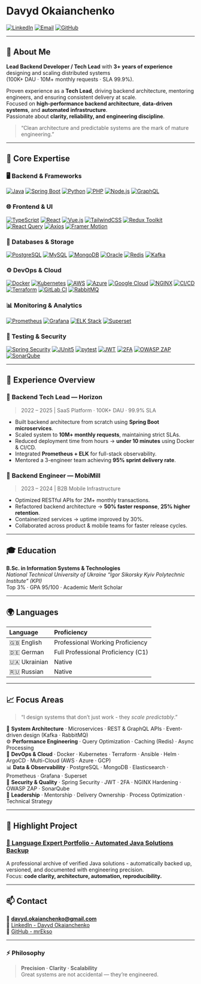# Davyd Okaianchenko

[![LinkedIn](https://img.shields.io/badge/LinkedIn-Davyd%20Okaianchenko-blue?logo=linkedin)](https://www.linkedin.com/in/davyd-okaianchenko)
[![Email](https://img.shields.io/badge/Email-davyd.okaianchenko%40gmail.com-red?logo=gmail)](mailto:davyd.okaianchenko@gmail.com)
[![GitHub](https://img.shields.io/badge/GitHub-mrEkso-black?logo=github)](https://github.com/mrEkso)

---

## 🚀 About Me

**Lead Backend Developer / Tech Lead** with **3+ years of experience** designing and scaling distributed systems  
(100K+ DAU · 10M+ monthly requests · SLA 99.9%).  

Proven experience as a **Tech Lead**, driving backend architecture, mentoring engineers, and ensuring consistent delivery at scale.  
Focused on **high-performance backend architecture**, **data-driven systems**, and **automated infrastructure**.  
Passionate about **clarity, reliability, and engineering discipline**.

> “Clean architecture and predictable systems are the mark of mature engineering.”

---

## 🧠 Core Expertise

### 🖥 Backend & Frameworks
[![Java](https://img.shields.io/badge/Java-17+-orange?logo=openjdk)](https://openjdk.org) 
[![Spring Boot](https://img.shields.io/badge/Spring%20Boot-Microservices-brightgreen?logo=springboot)](https://spring.io)
[![Python](https://img.shields.io/badge/Python-FastAPI%20%7C%20Django-3776AB?logo=python)](https://www.python.org)
[![PHP](https://img.shields.io/badge/PHP-Laravel%20%7C%20Yii2-777BB4?logo=php)](https://www.php.net)
[![Node.js](https://img.shields.io/badge/Node.js-Express%20%7C%20NestJS-339933?logo=node.js)](https://nodejs.org)
[![GraphQL](https://img.shields.io/badge/GraphQL-API%20Query%20Language-E10098?logo=graphql)](https://graphql.org)

### 🌐 Frontend & UI
[![TypeScript](https://img.shields.io/badge/TypeScript-Strict%20Typing-3178C6?logo=typescript)](https://www.typescriptlang.org)
[![React](https://img.shields.io/badge/React-UI%20Architecture-61DAFB?logo=react)](https://react.dev)
[![Vue.js](https://img.shields.io/badge/Vue.js-Frontend%20Components-4FC08D?logo=vue.js)](https://vuejs.org)
[![TailwindCSS](https://img.shields.io/badge/TailwindCSS-Design%20System-38B2AC?logo=tailwindcss)](https://tailwindcss.com)
[![Redux Toolkit](https://img.shields.io/badge/Redux%20Toolkit-State%20Management-764ABC?logo=redux)](https://redux-toolkit.js.org)
[![React Query](https://img.shields.io/badge/React%20Query-Server%20State%20Sync-FF4154?logo=reactquery)](https://tanstack.com/query/latest)
[![Axios](https://img.shields.io/badge/Axios-HTTP%20Client-5A29E4?logo=axios)](https://axios-http.com)
[![Framer Motion](https://img.shields.io/badge/Framer%20Motion-Animations-EF5B48?logo=framer)](https://www.framer.com/motion)

### 🧩 Databases & Storage
[![PostgreSQL](https://img.shields.io/badge/PostgreSQL-Advanced%20Indexing-4169E1?logo=postgresql)](https://www.postgresql.org)
[![MySQL](https://img.shields.io/badge/MySQL-Performance%20Tuning-4479A1?logo=mysql)](https://www.mysql.com)
[![MongoDB](https://img.shields.io/badge/MongoDB-NoSQL%20Scaling-47A248?logo=mongodb)](https://www.mongodb.com)
[![Oracle](https://img.shields.io/badge/Oracle-Enterprise%20DB-F80000?logo=oracle)](https://www.oracle.com)
[![Redis](https://img.shields.io/badge/Redis-InMemory%20Cache%20%7C%20PubSub-DC382D?logo=redis)](https://redis.io)
[![Kafka](https://img.shields.io/badge/Apache%20Kafka-Event%20Streaming-231F20?logo=apachekafka)](https://kafka.apache.org)

### ⚙️ DevOps & Cloud
[![Docker](https://img.shields.io/badge/Docker-Containerization-2496ED?logo=docker)](https://www.docker.com)
[![Kubernetes](https://img.shields.io/badge/Kubernetes-Orchestration-326CE5?logo=kubernetes)](https://kubernetes.io)
[![AWS](https://img.shields.io/badge/AWS-Cloud%20Infrastructure-FF9900?logo=amazonaws)](https://aws.amazon.com)
[![Azure](https://img.shields.io/badge/Microsoft%20Azure-Cloud%20Platform-0078D4?logo=microsoftazure)](https://azure.microsoft.com)
[![Google Cloud](https://img.shields.io/badge/Google%20Cloud-Platform-4285F4?logo=googlecloud)](https://cloud.google.com)
[![NGINX](https://img.shields.io/badge/NGINX-Reverse%20Proxy%20%7C%20Load%20Balancer-009639?logo=nginx)](https://nginx.org)
[![CI/CD](https://img.shields.io/badge/GitHub%20Actions-%20CI%2FCD-2088FF?logo=githubactions)](https://github.com/features/actions)
[![Terraform](https://img.shields.io/badge/Terraform-Infrastructure%20as%20Code-844FBA?logo=terraform)](https://www.terraform.io)
[![GitLab CI](https://img.shields.io/badge/GitLab%20CI-Automation-FC6D26?logo=gitlab)](https://about.gitlab.com)
[![RabbitMQ](https://img.shields.io/badge/RabbitMQ-Message%20Broker-FF6600?logo=rabbitmq)](https://www.rabbitmq.com)

### 📊 Monitoring & Analytics
[![Prometheus](https://img.shields.io/badge/Prometheus-Metrics%20%26%20Alerts-E6522C?logo=prometheus)](https://prometheus.io)
[![Grafana](https://img.shields.io/badge/Grafana-Visualization-F46800?logo=grafana)](https://grafana.com)
[![ELK Stack](https://img.shields.io/badge/ELK%20Stack-Observability-005571?logo=elastic)](https://www.elastic.co/)
[![Superset](https://img.shields.io/badge/Apache%20Superset-Data%20Visualization-4E9BCD?logo=apache)](https://superset.apache.org)

### 🧪 Testing & Security
[![Spring Security](https://img.shields.io/badge/Spring%20Security-Secure%20API%20Design-6DB33F?logo=springsecurity)](https://spring.io/projects/spring-security)
[![JUnit5](https://img.shields.io/badge/JUnit5-Unit%20Testing-25A162?logo=java)](https://junit.org/junit5)
[![pytest](https://img.shields.io/badge/pytest-Automation-0A9EDC?logo=python)](https://docs.pytest.org)
[![JWT](https://img.shields.io/badge/JWT-Secure%20Auth-000000?logo=jsonwebtokens)](https://jwt.io)
[![2FA](https://img.shields.io/badge/2FA-TOTP%20%7C%20Security-blueviolet?logo=auth0)](https://auth0.com)
[![OWASP ZAP](https://img.shields.io/badge/OWASP%20ZAP-Security%20Testing-000000?logo=owasp)](https://www.zaproxy.org)
[![SonarQube](https://img.shields.io/badge/SonarQube-Code%20Quality-4E9BCD?logo=sonarqube)](https://www.sonarqube.org)

---

## 💼 Experience Overview

### 🔹 **Backend Tech Lead — Horizon**
> 2022 – 2025 | SaaS Platform · 100K+ DAU · 99.9% SLA

- Built backend architecture from scratch using **Spring Boot microservices**.  
- Scaled system to **10M+ monthly requests**, maintaining strict SLAs.  
- Reduced deployment time from hours → **under 10 minutes** using Docker & CI/CD.  
- Integrated **Prometheus + ELK** for full-stack observability.  
- Mentored a 3-engineer team achieving **95% sprint delivery rate**.

### 🔹 **Backend Engineer — MobiMill**
> 2023 – 2024 | B2B Mobile Infrastructure

- Optimized RESTful APIs for 2M+ monthly transactions.  
- Refactored backend architecture → **50% faster response**, **25% higher retention**.  
- Containerized services → uptime improved by 30%.  
- Collaborated across product & mobile teams for faster release cycles.

---

## 🎓 Education

**B.Sc. in Information Systems & Technologies**  
*National Technical University of Ukraine “Igor Sikorsky Kyiv Polytechnic Institute” (KPI)*  
Top 3% · GPA 95/100 · Academic Merit Scholar

---

## 🌍 Languages

| Language | Proficiency |
|:--|:--|
| 🇬🇧 English | Professional Working Proficiency |
| 🇩🇪 German | Full Professional Proficiency (C1) |
| 🇺🇦 Ukrainian | Native |
| 🇷🇺 Russian | Native |

---

## 📈 Focus Areas

> “I design systems that don’t just work - they *scale predictably*.”  

🧩 **System Architecture** · Microservices · REST & GraphQL APIs · Event-driven design (Kafka · RabbitMQ)  
⚙️ **Performance Engineering** · Query Optimization · Caching (Redis) · Async Processing  
🧠 **DevOps & Cloud** · Docker · Kubernetes · Terraform · Ansible · Helm · ArgoCD · Multi-Cloud (AWS · Azure · GCP)  
📊 **Data & Observability** · PostgreSQL · MongoDB · Elasticsearch · Prometheus · Grafana · Superset  
🔐 **Security & Quality** · Spring Security · JWT · 2FA · NGINX Hardening · OWASP ZAP · SonarQube  
🧭 **Leadership** · Mentorship · Delivery Ownership · Process Optimization · Technical Strategy

---

## 🧩 Highlight Project

### [🧠 Language Expert Portfolio - Automated Java Solutions Backup](https://github.com/mrEkso/daily-coding-language-practice)
A professional archive of verified Java solutions - automatically backed up, versioned, and documented with engineering precision.  
Focus: **code clarity, architecture, automation, reproducibility.**

---

## 📫 Contact

📧 **davyd.okaianchenko@gmail.com**  
💼 [LinkedIn - Davyd Okaianchenko](https://www.linkedin.com/in/davyd-okaianchenko)  
🧩 [GitHub - mrEkso](https://github.com/mrEkso)

---


### ⚡ Philosophy
> **Precision · Clarity · Scalability**  
> Great systems are not accidental — they’re engineered.

